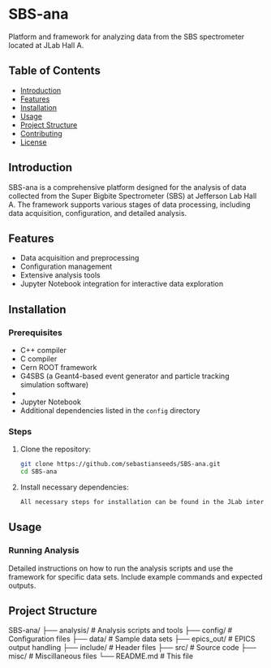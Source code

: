 # SBS-ana

Platform and framework for analyzing data from the SBS spectrometer located at JLab Hall A.

## Table of Contents

- [Introduction](#introduction)
- [Features](#features)
- [Installation](#installation)
- [Usage](#usage)
- [Project Structure](#project-structure)
- [Contributing](#contributing)
- [License](#license)

## Introduction

SBS-ana is a comprehensive platform designed for the analysis of data collected from the Super Bigbite Spectrometer (SBS) at Jefferson Lab Hall A. The framework supports various stages of data processing, including data acquisition, configuration, and detailed analysis.

## Features

- Data acquisition and preprocessing
- Configuration management
- Extensive analysis tools
- Jupyter Notebook integration for interactive data exploration

## Installation

### Prerequisites

- C++ compiler
- C compiler
- Cern ROOT framework
- G4SBS (a Geant4-based event generator and particle tracking simulation software)
- 
- Jupyter Notebook
- Additional dependencies listed in the `config` directory

### Steps

1. Clone the repository:
    ```sh
    git clone https://github.com/sebastianseeds/SBS-ana.git
    cd SBS-ana
    ```

2. Install necessary dependencies:
    ```sh
    All necessary steps for installation can be found in the JLab internal DocDB here https://sbs.jlab.org/cgi-bin/DocDB/private/ShowDocument?docid=423
    ```

## Usage

### Running Analysis

Detailed instructions on how to run the analysis scripts and use the framework for specific data sets. Include example commands and expected outputs.

## Project Structure

SBS-ana/
├── analysis/          # Analysis scripts and tools
├── config/            # Configuration files
├── data/              # Sample data sets
├── epics_out/         # EPICS output handling
├── include/           # Header files
├── src/               # Source code
├── misc/              # Miscillaneous files
└── README.md          # This file


